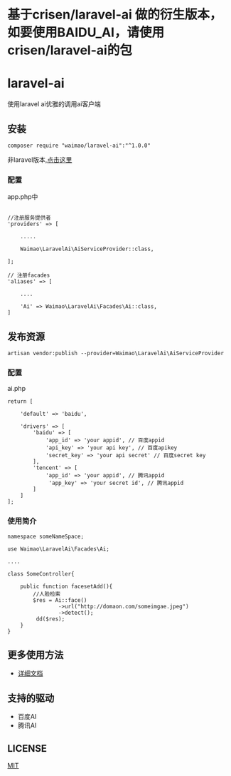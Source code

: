 # 基于crisen/laravel-ai 做的衍生版本，如要使用BAIDU_AI，请使用crisen/laravel-ai的包

# laravel-ai
使用laravel ai优雅的调用ai客户端

## 安装

~~~
composer require "waimao/laravel-ai":"^1.0.0"
~~~

非laravel版本,[点击这里](https://github.com/crisenchou/ai)

### 配置

app.php中

~~~

//注册服务提供者
'providers' => [
    
    .....
    
    Waimao\LaravelAi\AiServiceProvider::class,
    
];

// 注册facades
'aliases' => [
    
    ....
    
    'Ai' => Waimao\LaravelAi\Facades\Ai::class,
]
~~~

## 发布资源

~~~
artisan vendor:publish --provider=Waimao\LaravelAi\AiServiceProvider
~~~

### 配置

ai.php

~~~
return [
    
    'default' => 'baidu',

    'drivers' => [
        'baidu' => [
            'app_id' => 'your appid', // 百度appid
            'api_key' => 'your api key', // 百度apikey
            'secret_key' => 'your api secret' // 百度secret key
        ],
        'tencent' => [
       	 	'app_id' => 'your appid', // 腾讯appid
       		 'app_key' => 'your secret id', // 腾讯appid
    	]
    ]
];
~~~



### 使用简介

~~~php+HTML
namespace someNameSpace;

use Waimao\LaravelAi\Facades\Ai;

....

class SomeController{

	public function facesetAdd(){
		//人脸检索
		$res = Ai::face()
		        ->url("http://domaon.com/someimgae.jpeg")
		        ->detect();
		 dd($res);
	}
}
~~~



## 更多使用方法

- [详细文档](http://ai.crisen.org)

## 支持的驱动

- 百度AI
- 腾讯AI

## LICENSE

[MIT](LICENSE)

